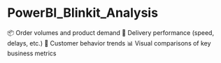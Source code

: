 # PowerBI_Blinkit_Analysis
📦 Order volumes and product demand  🚚 Delivery performance (speed, delays, etc.)  👥 Customer behavior trends  📊 Visual comparisons of key business metrics
